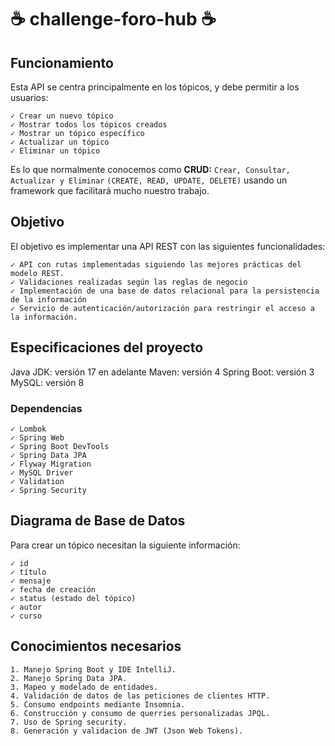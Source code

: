# :coffee: challenge-foro-hub :coffee:

## Funcionamiento

Esta API se centra principalmente en los tópicos, y debe permitir a los usuarios:

```
✓ Crear un nuevo tópico
✓ Mostrar todos los tópicos creados
✓ Mostrar un tópico específico
✓ Actualizar un tópico
✓ Eliminar un tópico
```

Es lo que normalmente conocemos como **CRUD:** `Crear, Consultar, Actualizar y Eliminar` `(CREATE, READ, UPDATE, DELETE)` usando un framework que facilitará mucho nuestro trabajo.

## Objetivo

El objetivo es implementar una API REST con las siguientes funcionalidades:

```
✓ API con rutas implementadas siguiendo las mejores prácticas del modelo REST.
✓ Validaciones realizadas según las reglas de negocio
✓ Implementación de una base de datos relacional para la persistencia de la información
✓ Servicio de autenticación/autorización para restringir el acceso a la información.
```

## Especificaciones del proyecto

Java JDK: versión 17 en adelante
Maven: versión 4
Spring Boot: versión 3
MySQL: versión 8

### Dependencias

```
✓ Lombok
✓ Spring Web
✓ Spring Boot DevTools
✓ Spring Data JPA
✓ Flyway Migration
✓ MySQL Driver
✓ Validation
✓ Spring Security
```

## Diagrama de Base de Datos

Para crear un tópico necesitan la siguiente información:
```
✓ id
✓ título
✓ mensaje
✓ fecha de creación
✓ status (estado del tópico)
✓ autor
✓ curso
```

## Conocimientos necesarios

```
1. Manejo Spring Boot y IDE IntelliJ.
2. Manejo Spring Data JPA.
3. Mapeo y modelado de entidades.
4. Validación de datos de las peticiones de clientes HTTP.
5. Consumo endpoints mediante Insomnia.
6. Construcción y consumo de querries personalizadas JPQL.
7. Uso de Spring security.
8. Generación y validacion de JWT (Json Web Tokens).
```

